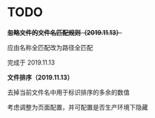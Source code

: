 # TODO

~~**忽略文件的文件名匹配规则（2019.11.13）**~~

应由名称全匹配改为路径全匹配

完成于 2019.11.13

**文件排序（2019.11.13）**

去掉当前文件名中用于标识排序的多余的数值

考虑调整为页面配置，并可配置是否生产环境下隐藏
